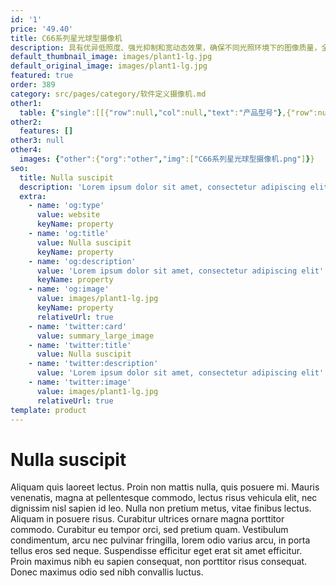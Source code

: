 ```yaml
---
id: '1'
price: '49.40'
title: C66系列星光球型摄像机
description: 具有优异低照度、强光抑制和宽动态效果，确保不同光照环境下的图像质量，全天24小时高清监控。
default_thumbnail_image: images/plant1-lg.jpg
default_original_image: images/plant1-lg.jpg
featured: true
order: 389
category: src/pages/category/软件定义摄像机.md
other1: 
  table: {"single":[[{"row":null,"col":null,"text":"产品型号"},{"row":null,"col":null,"text":"C6650-Z33"},{"row":null,"col":null,"text":"C6620-Z33"},{"row":null,"col":null,"text":"C6620-Z23-Sf"},{"row":null,"col":null,"text":"C6620-Z23"}],[{"row":null,"col":null,"text":"图像传感器"},{"row":null,"col":null,"text":"1/2.7\" 500万像素逐行扫描CMOS"},{"row":null,"col":null,"text":"1/2.7\" 200万像素逐行扫描CMOS"},{"row":null,"col":null,"text":"1/2.7\" 200万像素逐行扫描CMOS"},{"row":null,"col":null,"text":"1/2.7\" 200万像素逐行扫描CMOS"}],[{"row":null,"col":null,"text":"最大分辨率"},{"row":null,"col":null,"text":"2560×1920"},{"row":null,"col":null,"text":"1920×1080"},{"row":null,"col":null,"text":"1920×1080"},{"row":null,"col":null,"text":"1920×1080"}],[{"row":null,"col":null,"text":"低照度"},{"row":null,"col":null,"text":"支持"},{"row":null,"col":null,"text":"支持"},{"row":null,"col":null,"text":"支持"},{"row":null,"col":null,"text":"支持"}],[{"row":null,"col":null,"text":"镜头焦距"},{"row":null,"col":null,"text":"5-165mm"},{"row":null,"col":null,"text":"5-165mm"},{"row":null,"col":null,"text":"5-115mm"},{"row":null,"col":null,"text":"5-115mm"}],[{"row":null,"col":null,"text":"光学变焦倍率"},{"row":null,"col":null,"text":"33倍光学变倍，16倍数字变倍"},{"row":null,"col":null,"text":"33倍光学变倍，16倍数字变倍"},{"row":null,"col":null,"text":"23倍光学变倍，16倍数字变倍"},{"row":null,"col":null,"text":"23倍光学变倍，16倍数字变倍"}],[{"row":null,"col":null,"text":"水平旋转范围"},{"row":null,"col":null,"text":"0°～360°"},{"row":null,"col":null,"text":"0°～360°"},{"row":null,"col":null,"text":"0°～360°"},{"row":null,"col":null,"text":"0°～360°"}],[{"row":null,"col":null,"text":"垂直旋转范围"},{"row":null,"col":null,"text":"-15°～90°"},{"row":null,"col":null,"text":"-15°～90°"},{"row":null,"col":null,"text":"-15°～90°"},{"row":null,"col":null,"text":"-15°～90°"}],[{"row":null,"col":null,"text":"补光方式"},{"row":null,"col":null,"text":"红外"},{"row":null,"col":null,"text":"红外"},{"row":null,"col":null,"text":"红外"},{"row":null,"col":null,"text":"红外"}],[{"row":null,"col":null,"text":"宽动态"},{"row":null,"col":null,"text":"支持"},{"row":null,"col":null,"text":"支持"},{"row":null,"col":null,"text":"支持"},{"row":null,"col":null,"text":"支持"}],[{"row":null,"col":null,"text":"智能分析"},{"row":null,"col":null,"text":"支持"},{"row":null,"col":null,"text":"支持"},{"row":null,"col":null,"text":"支持"},{"row":null,"col":null,"text":"支持"}],[{"row":null,"col":null,"text":"电源"},{"row":null,"col":null,"text":"AC24V，PoE+（IEEE 802.3at）"},{"row":null,"col":null,"text":"AC24V，PoE+（IEEE 802.3at）"},{"row":null,"col":null,"text":"AC24V，PoE+（IEEE 802.3af）"},{"row":null,"col":null,"text":"AC24V，DC12V，PoE+（IEEE 802.3af）"}]]}
other2:
  features: []
other3: null
other4:
  images: {"other":{"org":"other","img":["C66系列星光球型摄像机.png"]}}
seo:
  title: Nulla suscipit
  description: 'Lorem ipsum dolor sit amet, consectetur adipiscing elit'
  extra:
    - name: 'og:type'
      value: website
      keyName: property
    - name: 'og:title'
      value: Nulla suscipit
      keyName: property
    - name: 'og:description'
      value: 'Lorem ipsum dolor sit amet, consectetur adipiscing elit'
      keyName: property
    - name: 'og:image'
      value: images/plant1-lg.jpg
      keyName: property
      relativeUrl: true
    - name: 'twitter:card'
      value: summary_large_image
    - name: 'twitter:title'
      value: Nulla suscipit
    - name: 'twitter:description'
      value: 'Lorem ipsum dolor sit amet, consectetur adipiscing elit'
    - name: 'twitter:image'
      value: images/plant1-lg.jpg
      relativeUrl: true
template: product
---
```


# Nulla suscipit

Aliquam quis laoreet lectus. Proin non mattis nulla, quis posuere mi. Mauris venenatis, magna at pellentesque commodo, lectus risus vehicula elit, nec dignissim nisl sapien id leo. Nulla non pretium metus, vitae finibus lectus. Aliquam in posuere risus. Curabitur ultrices ornare magna porttitor commodo. Curabitur eu tempor orci, sed pretium quam. Vestibulum condimentum, arcu nec pulvinar fringilla, lorem odio varius arcu, in porta tellus eros sed neque. Suspendisse efficitur eget erat sit amet efficitur. Proin maximus nibh eu sapien consequat, non porttitor risus consequat. Donec maximus odio sed nibh convallis luctus.
